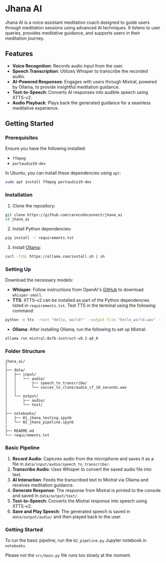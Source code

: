 # Jhana AI

Jhana AI is a voice assistant meditation coach designed to guide users through meditation sessions using advanced AI techniques. It listens to user queries, provides meditative guidance, and supports users in their meditation journey.

## Features

- **Voice Recognition**: Records audio input from the user.
- **Speech Transcription**: Utilizes Whisper to transcribe the recorded audio.
- **AI-Powered Responses**: Engages with users through Mixtral, powered by Ollama, to provide insightful meditation guidance.
- **Text-to-Speech**: Converts AI responses into audible speech using XTTS-v2.
- **Audio Playback**: Plays back the generated guidance for a seamless meditative experience.

## Getting Started

### Prerequisites

Ensure you have the following installed:
- `ffmpeg`
- `portaudio19-dev`

In Ubuntu, you can install these dependencies using `apt`:

```bash
sudo apt install ffmpeg portaudio19-dev
```

### Installation

1. Clone the repository:

```bash
git clone https://github.com/carecodeconnect/jhana_ai
cd jhana_ai
```

2. Install Python dependencies:

```bash
pip install -r requirements.txt
```

3. Install [Ollama](https://ollama.com/):

```bash
curl -fsSL https://ollama.com/install.sh | sh
```

### Setting Up

Download the necessary models:

- **Whisper**: Follow instructions from OpenAI's [GitHub](https://github.com/openai/whisper) to download `whisper-small`.
- **TTS**: XTTS-v2 can be installed as part of the Python dependencies listed in `requirements.txt`. Test TTS in the terminal using the following command:

```bash
python -m tts --text "Hello, world!" --output-file "hello_world.wav" --model_name "tts_models/multilingual/multi-dataset/xtts_v2"
```
- **Ollama**: After installing Ollama, run the following to set up Mixtral:

```bash
ollama run mixtral:8x7b-instruct-v0.1-q4_0
```

### Folder Structure

```
jhana_ai/
│
├── data/
│   ├── input/
│   │   └── audio/
|   |       ├── speech_to_transcribe/
│   │       └── voices_to_clone/audio_cf_10_seconds.wav
|   |   
│   └── output/
│       ├── audio/
│       └── text/
│
├── notebooks/
│   ├── 01_jhana_testing.ipynb
|   └── 02_jhana_pipeline.ipynb
|
├── README.md
└── requirements.txt
```

### Basic Pipeline

1. **Record Audio**: Captures audio from the microphone and saves it as a file in `data/input/audio/speech_to_transcribe/`.
2. **Transcribe Audio**: Uses Whisper to convert the saved audio file into text.
3. **AI Interaction**: Feeds the transcribed text to Mixtral via Ollama and receives meditation guidance.
4. **Generate Response**: The response from Mixtral is printed to the console and saved in `data/output/text/`.
5. **Text-to-Speech**: Converts the Mixtral response into speech using XTTS-v2.
6. **Save and Play Speech**: The generated speech is saved in `data/output/audio/` and then played back to the user.

### Getting Started

To run the basic pipeline, run the `02_pipeline.py` Jupyter notebook in `notebooks`.

Please not the `src/main.py` file runs too slowly at the moment.
